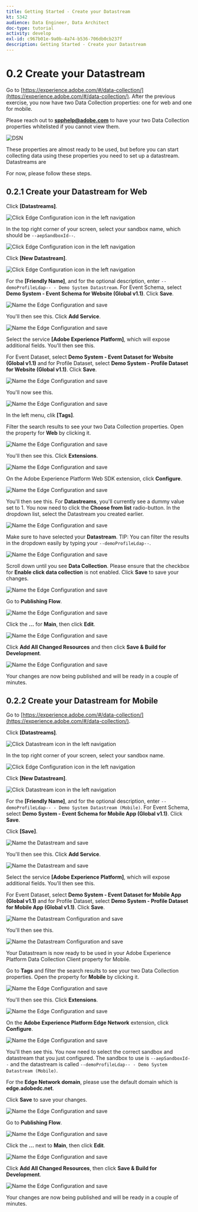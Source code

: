 ```yaml
---
title: Getting Started - Create your Datastream
kt: 5342
audience: Data Engineer, Data Architect
doc-type: tutorial
activity: develop
exl-id: c967b01e-9a0b-4a74-b536-706db0cb237f
description: Getting Started - Create your Datastream
---
```


# 0.2 Create your Datastream

Go to [https://experience.adobe.com/#/data-collection/](https://experience.adobe.com/#/data-collection/). After the previous exercise, you now have two Data Collection properties: one for web and one for mobile.

Please reach out to **spphelp@adobe.com** to have your two Data Collection properties whitelisted if you cannot view them.

![DSN](../images/launchprop.png)

These properties are almost ready to be used, but before you can start collecting data using these properties you need to set up a datastream. Datastreams are

For now, please follow these steps.

## 0.2.1 Create your Datastream for Web

Click **\[Datastreams]**.

![Click Edge Configuration icon in the left navigation](../images/edgeconfig1a.png)

In the top right corner of your screen, select your sandbox name, which should be `--aepSandboxId--`.

![Click Edge Configuration icon in the left navigation](../images/edgeconfig1b.png)

Click **\[New Datastream]**.

![Click Edge Configuration icon in the left navigation](../images/edgeconfig1.png)

For the **\[Friendly Name]**, and for the optional description, enter `--demoProfileLdap-- - Demo System Datastream`. For Event Schema, select **Demo System - Event Schema for Website (Global v1.1)**. Click **Save**.

![Name the Edge Configuration and save](../images/edgeconfig2.png)

You'll then see this. Click **Add Service**.

![Name the Edge Configuration and save](../images/edgeconfig3.png)

Select the service **\[Adobe Experience Platform]**, which will expose additional fields. You'll then see this.

For Event Dataset, select **Demo System - Event Dataset for Website (Global v1.1)** and for Profile Dataset, select **Demo System - Profile Dataset for Website (Global v1.1)**. Click **Save**.

![Name the Edge Configuration and save](../images/edgeconfig4.png)

You'll now see this.

![Name the Edge Configuration and save](../images/edgeconfig5.png)

In the left menu, clik **\[Tags]**.

Filter the search results to see your two Data Collection properties. Open the property for **Web** by clicking it.

![Name the Edge Configuration and save](../images/edgeconfig10a.png)

You'll then see this. Click **Extensions**.

![Name the Edge Configuration and save](../images/edgeconfig11.png)

On the Adobe Experience Platform Web SDK extension, click **Configure**.

![Name the Edge Configuration and save](../images/edgeconfig12.png)

You'll then see this. For **Datastreams**, you'll currently see a dummy value set to 1. You now need to click the **Choose from list** radio-button. In the dropdown list, select the Datastream you created earlier.

![Name the Edge Configuration and save](../images/edgeconfig13.png)

Make sure to have selected your **Datastream**. TIP: You can filter the results in the dropdown easily by typing your `--demoProfileLdap--`.

![Name the Edge Configuration and save](../images/edgeconfig14.png)

Scroll down until you see **Data Collection**. Please ensure that the checkbox for **Enable click data collection** is not enabled. Click **Save** to save your changes.

![Name the Edge Configuration and save](../images/edgeconfig14a.png)

Go to **Publishing Flow**.

![Name the Edge Configuration and save](../images/edgeconfig15.png)

Click the **...** for **Main**, then click **Edit**.

![Name the Edge Configuration and save](../images/edgeconfig16.png)

Click **Add All Changed Resources** and then click **Save & Build for Development**.

![Name the Edge Configuration and save](../images/edgeconfig17.png)

Your changes are now being published and will be ready in a couple of minutes.

## 0.2.2 Create your Datastream for Mobile

Go to [https://experience.adobe.com/#/data-collection/](https://experience.adobe.com/#/data-collection/).

Click **\[Datastreams]**.

![Click Datastream icon in the left navigation](../images/edgeconfig1a.png)

In the top right corner of your screen, select your sandbox name.

![Click Edge Configuration icon in the left navigation](../images/edgeconfig1b.png)

Click **\[New Datastream]**.

![Click Datastream icon in the left navigation](../images/edgeconfig1.png)

For the **\[Friendly Name]**, and for the optional description, enter `--demoProfileLdap-- - Demo System Datastream (Mobile)`. For Event Schema, select **Demo System - Event Schema for Mobile App (Global v1.1)**. Click **Save**.

Click **\[Save]**.

![Name the Datastream and save](../images/edgeconfig2m.png)

You'll then see this. Click **Add Service**.

![Name the Datastream and save](../images/edgeconfig3m.png)

Select the service **\[Adobe Experience Platform]**, which will expose additional fields. You'll then see this.

For Event Dataset, select **Demo System - Event Dataset for Mobile App (Global v1.1)** and for Profile Dataset, select **Demo System - Profile Dataset for Mobile App (Global v1.1)**. Click **Save**.

![Name the Datastream Configuration and save](../images/edgeconfig4m.png)

You'll then see this.

![Name the Datastream Configuration and save](../images/edgeconfig5m.png)

Your Datastream is now ready to be used in your Adobe Experience Platform Data Collection Client property for Mobile.

Go to **Tags** and filter the search results to see your two Data Collection properties. Open the property for **Mobile** by clicking it.

![Name the Edge Configuration and save](../images/edgeconfig10am.png)

You'll then see this. Click **Extensions**.

![Name the Edge Configuration and save](../images/edgeconfig11m.png)

On the **Adobe Experience Platform Edge Network** extension, click **Configure**.

![Name the Edge Configuration and save](../images/edgeconfig12m.png)

You'll then see this. You now need to select the correct sandbox and datastream that you just configured. The sandbox to use is `--aepSandboxId--` and the datastream is called `--demoProfileLdap-- - Demo System Datastream (Mobile)`.

For the **Edge Network domain**, please use the default domain which is **edge.adobedc.net**.

Click **Save** to save your changes.

![Name the Edge Configuration and save](../images/edgeconfig13m.png)

Go to **Publishing Flow**.

![Name the Edge Configuration and save](../images/edgeconfig15m.png)

Click the **...** next to **Main**, then click **Edit**.

![Name the Edge Configuration and save](../images/edgeconfig16m.png)

Click **Add All Changed Resources**, then click **Save & Build for Development**.

![Name the Edge Configuration and save](../images/edgeconfig17m.png)

Your changes are now being published and will be ready in a couple of minutes.
